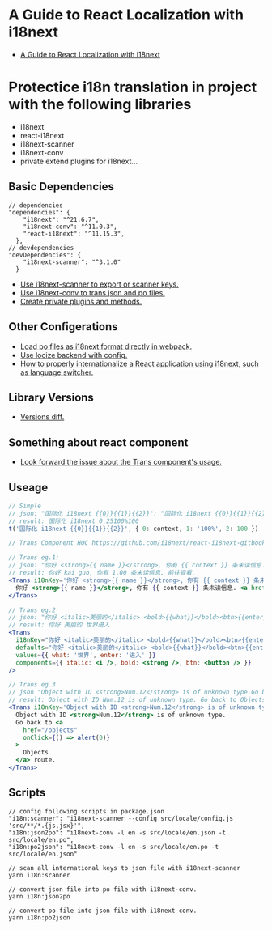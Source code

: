 
# A Guide to React Localization with i18next

- [A Guide to React Localization with i18next](https://phrase.com/blog/posts/localizing-react-apps-with-i18next)

# Protectice i18n translation in project with the following libraries

- i18next
- react-i18next
- i18next-scanner
- i18next-conv
- private extend plugins for i18next...

## Basic Dependencies

``` dependencies
// dependencies
"dependencies": {
    "i18next": "^21.6.7",
    "i18next-conv": "^11.0.3",
    "react-i18next": "^11.15.3",
  },
// devdependencies
"devDependencies": {
    "i18next-scanner": "^3.1.0"
  }
```

- [Use i18next-scanner to export or scanner keys.](https://github.com/i18next/i18next-scanner)
- [Use i18next-conv to trans json and po files.](<https://github.com/i18next/i18next-gettext-converter>)
- [Create private plugins and methods.](https://www.i18next.com/misc/creating-own-plugins#create-a-private-method-to-initialize-your-plugin)

## Other Configerations

- [Load po files as i18next format directly in webpack.](https://github.com/queicherius/i18next-po-loader)
- [Use locize backend with config.](https://github.com/locize/react-tutorial)
- [How to properly internationalize a React application using i18next, such as language switcher.](https://dev.to/adrai/how-to-properly-internationalize-a-react-application-using-i18next-3hdb)

## Library Versions

- [Versions diff.](https://react.i18next.com/latest/migrating-v9-to-v10)

## Something about react component

- [Look forward the issue about the Trans component's usage.](https://stackoverflow.com/questions/55000798/react-i18next-and-replacing-placeholder-keys-with-components)

## Useage

``` jsx
// Simple
// json: "国际化 i18next {{0}}{{1}}{{2}}": "国际化 i18next {{0}}{{1}}{{2}}"
// result: 国际化 i18next 0.25100%100
t('国际化 i18next {{0}}{{1}}{{2}}', { 0: context, 1: '100%', 2: 100 })

// Trans Component HOC https://github.com/i18next/react-i18next-gitbook/blob/master/latest/trans-component.md

// Trans eg.1: 
// json: "你好 <strong>{{ name }}</strong>, 你有 {{ context }} 条未读信息. <a href=\"http://baidu.com\">前往查看</a>": "你好 <1><0>{{name}}</0></1>, 你有 <3>{{context}}</3> 条未读信息. <5>前往查看</5>.",
// result: 你好 kai guo, 你有 1.00 条未读信息. 前往查看.
<Trans i18nKey='你好 <strong>{{ name }}</strong>, 你有 {{ context }} 条未读信息. <a href="http://baidu.com">前往查看</a>' count={context * 100}>
  你好 <strong>{{ name }}</strong>, 你有 {{ context }} 条未读信息. <a href="http://baidu.com">前往查看</a>.
</Trans>

// Trans eg.2
// json: "你好 <italic>美丽的</italic> <bold>{{what}}</bold><btn>{{enter}}</btn>": "你好 <italic>美丽的</italic> <bold>{{what}}</bold><btn>{{enter}}</btn>"
// result: 你好 美丽的 世界进入
<Trans
  i18nKey="你好 <italic>美丽的</italic> <bold>{{what}}</bold><btn>{{enter}}</btn>" // optional -> fallbacks to defaults if not provided
  defaults="你好 <italic>美丽的</italic> <bold>{{what}}</bold><btn>{{enter}}</btn>" // optional defaultValue
  values={{ what: '世界', enter: '进入' }}
  components={{ italic: <i />, bold: <strong />, btn: <button /> }}
/>

// Trans eg.3
// json "Object with ID <strong>Num.12</strong> is of unknown type.Go back to <a href=\"/objects\" onClick={() => alert(0)}>Objects</a> route.": "Object with ID <1>Num.12</1> is of unknown type. Go back to <3>Objects</3> route.",
// result: Object with ID Num.12 is of unknown type. Go back to Objects route.
<Trans i18nKey='Object with ID <strong>Num.12</strong> is of unknown type.Go back to <a href="/objects" onClick={() => alert(0)}>Objects</a> route.'>
  Object with ID <strong>Num.12</strong> is of unknown type.
  Go back to <a
    href="/objects"
    onClick={() => alert(0)}
  >
    Objects
  </a> route.
</Trans>
```

## Scripts

```scripts
// config following scripts in package.json
"i18n:scanner": "i18next-scanner --config src/locale/config.js 'src/**/*.{js,jsx}'",
"i18n:json2po": "i18next-conv -l en -s src/locale/en.json -t src/locale/en.po",
"i18n:po2json": "i18next-conv -l en -s src/locale/en.po -t src/locale/en.json"

// scan all international keys to json file with i18next-scanner 
yarn i18n:scanner

// convert json file into po file with i18next-conv.
yarn i18n:json2po

// convert po file into json file with i18next-conv.
yarn i18n:po2json

```
